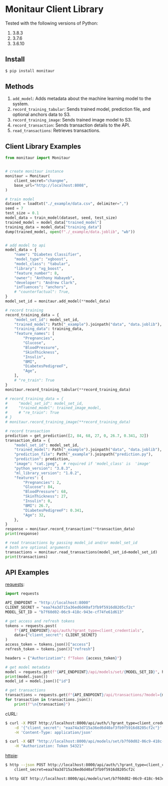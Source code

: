 # Monitaur Client Library

Tested with the following versions of Python:

1. 3.8.3
1. 3.7.6
1. 3.6.10

## Install

```sh
$ pip install monitaur
```

## Methods

1. `add_model`: Adds metadata about the machine learning model to the system.
1. `record_training_tabular`: Sends trained model, prediction file, and optional anchors data to S3.
1. `record_training_image`: Sends trained image model to S3.
1. `record_transaction`: Sends transaction details to the API.
1. `read_transactions`: Retrieves transactions.

## Client Library Examples

```python
from monitaur import Monitaur


# create monitaur instance
monitaur = Monitaur(
    client_secret="changme",
    base_url="http://localhost:8008",
)

# train model
dataset = loadtxt("./_example/data.csv", delimiter=",")
seed = 7
test_size = 0.1
model_data = train_model(dataset, seed, test_size)
trained_model = model_data["trained_model"]
training_data = model_data["training_data"]
dump(trained_model, open(f"./_example/data.joblib", "wb"))


# add model to api
model_data = {
    "name": "Diabetes Classifier",
    "model_type": "xgboost",
    "model_class": "tabular",
    "library": "xg_boost",
    "feature_number": 8,
    "owner": "Anthony Habayeb",
    "developer": "Andrew Clark",
    "influences": "anchors",
    # "counterfactual": True,
}
model_set_id = monitaur.add_model(**model_data)

# record training
record_training_data = {
    "model_set_id": model_set_id,
    "trained_model": Path("_example").joinpath("data", "data.joblib"),
    "training_data": training_data,
    "feature_names": [
        "Pregnancies",
        "Glucose",
        "BloodPressure",
        "SkinThickness",
        "Insulin",
        "BMI",
        "DiabetesPedigreeF",
        "Age",
    ],
    # "re_train": True
}
monitaur.record_training_tabular(**record_training_data)

# record_training_data = {
#     "model_set_id": model_set_id,
#     "trained_model": trained_image_model,
#     # "re_train": True
# }
# monitaur.record_training_image(**record_training_data)

# record transaction
prediction = get_prediction([2, 84, 68, 27, 0, 26.7, 0.341, 32])
transaction_data = {
    "model_set_id": model_set_id,
    "trained_model": Path("_example").joinpath("data", "data.joblib"),
    "prediction_file": Path("_example").joinpath("prediction.py"),
    "prediction": prediction,
    "image": "cat.jpeg",  # required if 'model_class' is  'image'
    "python_version": "3.8.3",
    "ml_library_version": "1.0.2",
    "features": {
        "Pregnancies": 2,
        "Glucose": 84,
        "BloodPressure": 68,
        "SkinThickness": 27,
        "Insulin": 0,
        "BMI": 26.7,
        "DiabetesPedigreeF": 0.341,
        "Age": 32,
    },
}
response = monitaur.record_transaction(**transaction_data)
print(response)

# read transactions by passing model_id and/or model_set_id
# both are optional arguments
transactions = monitaur.read_transactions(model_set_id=model_set_id)
print(transactions)
```

## API Examples

[requests](https://requests.readthedocs.io/):

```python
import requests

API_ENDPOINT = "http://localhost:8000"
CLIENT_SECRET = "eaa74a3d715a36ed6d40af3fb9f5916d8205cf2c"
MODEL_SET_ID = "b7f60d02-06c9-418c-943e-cf74fe61d613"

# get access and refresh tokens
tokens = requests.post(
    f"{API_ENDPOINT}/api/auth/?grant_type=client_credentials",
    data={"client_secret": CLIENT_SECRET}
)
access_token = tokens.json()["access"]
refresh_token = tokens.json()["refresh"]

headers = {"Authorization": f"Token {access_token}"}

# get model metadata
model = requests.get(f"{API_ENDPOINT}/api/models/set/{MODEL_SET_ID}", headers=headers)
print(model.json())
model_id = model.json()["id"]

# get transactions
transactions = requests.get(f"{API_ENDPOINT}/api/transactions/?model={model_id}", headers=headers)
for transaction in transactions.json():
    print(f"\n{transaction}")
```

cURL:

```sh
$ curl -X POST http://localhost:8000/api/auth/\?grant_type=client_credentials \
    -d '{"client_secret": "eaa74a3d715a36ed6d40af3fb9f5916d8205cf2c"}' \
    -H 'Content-Type: application/json'

$ curl -X GET "http://localhost:8000/api/models/set/b7f60d02-06c9-418c-943e-cf74fe61d613/" \
    -H "Authorization: Token 54321"
```

[httpie](https://httpie.org/):

```sh
$ http --json POST http://localhost:8000/api/auth/\?grant_type=client_credentials \
    client_secret=eaa74a3d715a36ed6d40af3fb9f5916d8205cf2c

$ http GET http://localhost:8000/api/models/set/b7f60d02-06c9-418c-943e-cf74fe61d613/ Authorization:"Token 54321"
```
